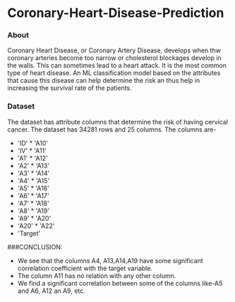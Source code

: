 # Coronary-Heart-Disease-Prediction
### About
 Coronary Heart Disease, or Coronary Artery Disease, develops when thw coronary arteries become too narrow or cholesterol blockages develop in the walls.  This can sometimes lead to a heart attack. It is the most common type of heart disease.
 An ML classification model based on the attributes that cause this disease can help determine the risk an thus help in increasing the survival rate of the patients.
 
### Dataset
  The dataset has attribute columns that determine the risk of having cervical cancer. The dataset has 34281 rows and 25 columns. 
The columns are- 
 * 'ID'   * 'A10'
 * 'IV'   * 'A11'
 * 'A1'   * 'A12'
 * 'A2'   * 'A13'
 * 'A3'   * 'A14'
 * 'A4'   * 'A15'
 * 'A5'   * 'A16'
 * 'A6'   * 'A17'
 * 'A7'   * 'A18'
 * 'A8'   * 'A19'
 * 'A9'   * 'A20'
 * 'A20'  * 'A22'
 * 'Target'   
      
###CONCLUSION:
* We see that the columns A4, A13,A14,A19 have some significant correlation coefficient with the target variable.
* The column A11 has no relation with any other column.
* We find a significant correlation between some of the columns like-A5 and A6, A12 an A9, etc.
      
